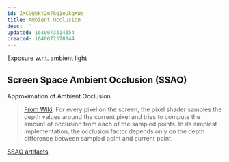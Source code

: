 ```yaml
---
id: ZXC9QbkY2m7kq1eUkqKWe
title: Ambient Occlusion
desc: ''
updated: 1640073314354
created: 1640072378844
---
```

Exposure w.r.t. ambient light

## Screen Space Ambient Occlusion (SSAO)
Approximation of Ambient Occlusion

> [From Wiki](https://en.wikipedia.org/wiki/Screen_space_ambient_occlusion):
For every pixel on the screen, the pixel shader samples the depth values around the current pixel and tries to compute the amount of occlusion from each of the sampled points. In its simplest implementation, the occlusion factor depends only on the depth difference between sampled point and current point.


[SSAO artifacts](https://mtnphil.wordpress.com/2013/06/26/know-your-ssao-artifacts/)
